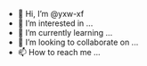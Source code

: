 - 👋 Hi, I’m @yxw-xf
- 👀 I’m interested in ...
- 🌱 I’m currently learning ...
- 💞️ I’m looking to collaborate on ...
- 📫 How to reach me ...

<!---
yxw-xf/yxw-xf is a ✨ special ✨ repository because its `README.md` (this file) appears on your GitHub profile.
You can click the Preview link to take a look at your changes.
--->
